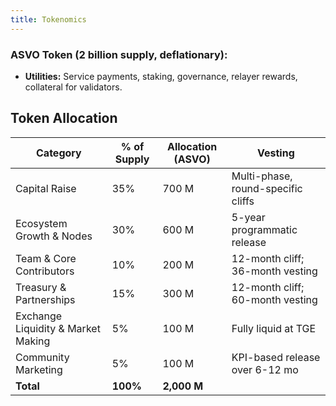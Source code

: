 ```yaml
---
title: Tokenomics
---
```


### **ASVO Token** (2 billion supply, deflationary):

- **Utilities:** Service payments, staking, governance, relayer rewards, collateral for validators.

## Token Allocation

| Category | % of Supply | Allocation (ASVO) | Vesting |
|----------|------------|-------------------|---------|
| Capital Raise | 35% | 700 M | Multi-phase, round-specific cliffs |
| Ecosystem Growth & Nodes | 30% | 600 M | 5-year programmatic release |
| Team & Core Contributors | 10% | 200 M | 12-month cliff; 36-month vesting |
| Treasury & Partnerships | 15% | 300 M | 12-month cliff; 60-month vesting |
| Exchange Liquidity & Market Making | 5% | 100 M | Fully liquid at TGE |
| Community Marketing | 5% | 100 M | KPI-based release over 6-12 mo |
| **Total** | **100%** | **2,000 M** | |
